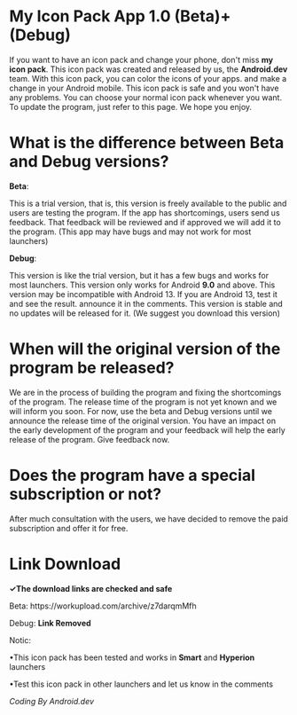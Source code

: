 <html>
<body>
<h1>My Icon Pack App 1.0 (Beta)+(Debug)</h1>

If you want to have an icon pack and change your phone, don't miss <strong>my icon pack</strong>. This icon pack was created and released by us, the <strong>Android.dev</strong> team. With this icon pack, you can color the icons of your apps. and make a change in your Android mobile. This icon pack is safe and you won't have any problems. You can choose your normal icon pack whenever you want. To update the program, just refer to this page. We hope you enjoy.
<p>
<p>
<p>
<h1>What is the difference between <strong>Beta</strong> and <strong>Debug</strong> versions?</h1>
<strong>Beta</strong>:
<p>
This is a trial version, that is, this version is freely available to the public and users are testing the program. If the app has shortcomings, users send us feedback. That feedback will be reviewed and if approved we will add it to the program. (This app may have bugs and may not work for most launchers)
<p>
<strong>Debug</strong>:
<p>
This version is like the trial version, but it has a few bugs and works for most launchers. This version only works for Android <strong>9.0</strong> and above. This version may be incompatible with Android 13. If you are Android 13, test it and see the result. announce it in the comments. This version is stable and no updates will be released for it. (We suggest you download this version)
<p>
<h1>When will the original version of the program be released?</h1>
We are in the process of building the program and fixing the shortcomings of the program. The release time of the program is not yet known and we will inform you soon. For now, use the beta and Debug versions until we announce the release time of the original version. You have an impact on the early development of the program and your feedback will help the early release of the program. Give feedback now.
<p>
<h1>Does the program have a special subscription or not?</h1>
After much consultation with the users, we have decided to remove the paid subscription and offer it for free.
<p>
<h1>Link Download</h1>
<strong>✓The download links are checked and safe</strong>
<p>
<p>
Beta:
https://workupload.com/archive/z7darqmMfh
<p>
Debug:
<strong>Link Removed</strong>
<p>
Notic:
<p>
•This icon pack has been tested and works in <strong>Smart</strong> and <strong>Hyperion</strong> launchers
<p>
•Test this icon pack in other launchers and let us know in the comments
<p>
<em>Coding By Android.dev</em>
